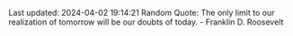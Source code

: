 Last updated: 2024-04-02 19:14:21
Random Quote: The only limit to our realization of tomorrow will be our doubts of today. - Franklin D. Roosevelt